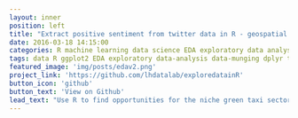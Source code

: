 ```yaml
---
layout: inner
position: left
title: "Extract positive sentiment from twitter data in R - geospatial and temporal clustering (USA only)"
date: 2016-03-18 14:15:00
categories: R machine learning data science EDA exploratory data analysis
tags: data R ggplot2 EDA exploratory data-analysis data-munging dplyr tidyr jsonlite lubridate cluster hierarchical-clustering regos rgdal sp SpatialPoints SpatialDataFrames JSON GeoJSON maps MongoDB mongolite rmongodb sqldf sampling undersampling New-York-City taxi
featured_image: 'img/posts/edav2.png'
project_link: 'https://github.com/lhdatalab/exploredatainR'
button_icon: 'github'
button_text: 'View on Github'
lead_text: "Use R to find opportunities for the niche green taxi sector to earn more revenue in an industry dominated by yellow taxis in New York City. Read recommedations on https://github.com/lhdatalab/exploredatainR"
---
```

